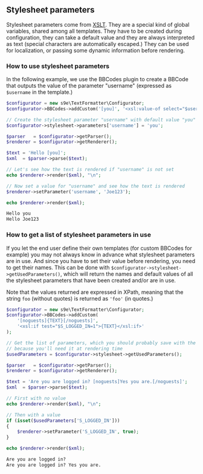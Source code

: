 ## Stylesheet parameters

Stylesheet parameters come from [XSLT](http://www.w3.org/TR/xslt#variables). They are a special kind of global variables, shared among all templates. They have to be created during configuration, they can take a default value and they are always interpreted as text (special characters are automatically escaped.) They can be used for localization, or passing some dynamic information before rendering.

### How to use stylesheet parameters

In the following example, we use the BBCodes plugin to create a BBCode that outputs the value of the parameter "username" (expressed as `$username` in the template.)

```php
$configurator = new s9e\TextFormatter\Configurator;
$configurator->BBCodes->addCustom('[you]', '<xsl:value-of select="$username"/>');

// Create the stylesheet parameter "username" with default value "you"
$configurator->stylesheet->parameters['username'] = 'you';

$parser   = $configurator->getParser();
$renderer = $configurator->getRenderer();

$text = 'Hello [you]'; 
$xml  = $parser->parse($text);

// Let's see how the text is rendered if "username" is not set
echo $renderer->render($xml), "\n";

// Now set a value for "username" and see how the text is rendered
$renderer->setParameter('username', 'Joe123');

echo $renderer->render($xml);
```
```html
Hello you
Hello Joe123
```

### How to get a list of stylesheet parameters in use

If you let the end user define their own templates (for custom BBCodes for example) you may not always know in advance what stylesheet parameters are in use. And since you have to set their value before rendering, you need to get their names. This can be done with `$configurator->stylesheet->getUsedParameters()`, which will return the names and default values of all the stylesheet parameters that have been created and/or are in use.

Note that the values returned are expressed in XPath, meaning that the string `foo` (without quotes) is returned as `'foo'` (in quotes.)

```php
$configurator = new s9e\TextFormatter\Configurator;
$configurator->BBCodes->addCustom(
	'[noguests]{TEXT}[/noguests]',
	'<xsl:if test="$S_LOGGED_IN=1">{TEXT}</xsl:if>'
);

// Get the list of parameters, which you should probably save with the renderer
// because you'll need it at rendering time
$usedParameters = $configurator->stylesheet->getUsedParameters();

$parser   = $configurator->getParser();
$renderer = $configurator->getRenderer();

$text = 'Are you are logged in? [noguests]Yes you are.[/noguests]'; 
$xml  = $parser->parse($text);

// First with no value
echo $renderer->render($xml), "\n";

// Then with a value
if (isset($usedParameters['S_LOGGED_IN']))
{
	$renderer->setParameter('S_LOGGED_IN', true);
}

echo $renderer->render($xml);
```
```html
Are you are logged in? 
Are you are logged in? Yes you are.
```
